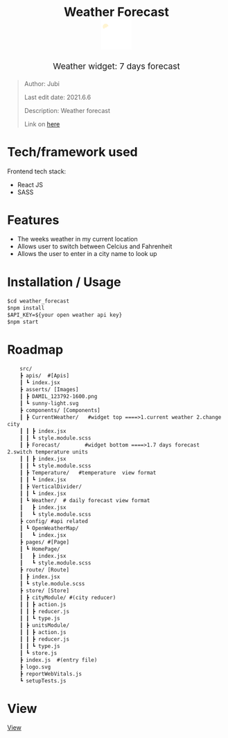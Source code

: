 <h1 align="center">
  Weather Forecast
  <br>
  <img src="./src/asserts/sunny-light.svg" alt="weather forecast logo" title="weather forecast logo" width="70">
  <br>
</h1>
<p align="center" style="font-size: 1.2rem;">Weather widget: 7 days forecast</p>

> Author: Jubi
> 
> Last edit date: 2021.6.6
>
> Description: Weather forecast
>
> Link on [here]()



# Tech/framework used
Frontend tech stack:
* React JS
* SASS


# Features
* The weeks weather in my  current location
* Allows user to switch  between Celcius and Fahrenheit
* Allows the user to enter in a city name to look up

# Installation / Usage

```
$cd weather_forecast
$npm install
$API_KEY=${your open weather api key}
$npm start

```


# Roadmap
```
    src/
    ┣ apis/  #[Apis]
    ┃ ┗ index.jsx
    ┣ asserts/ [Images]
    ┃ ┣ DAMIL_123792-1600.png
    ┃ ┗ sunny-light.svg
    ┣ components/ [Components]
    ┃ ┣ CurrentWeather/   #widget top ====>1.current weather 2.change city
    ┃ ┃ ┣ index.jsx
    ┃ ┃ ┗ style.module.scss
    ┃ ┣ Forecast/        #widget bottom ====>1.7 days forecast 2.switch temperature units
    ┃ ┃ ┣ index.jsx
    ┃ ┃ ┗ style.module.scss
    ┃ ┣ Temperature/   #temperature  view format
    ┃ ┃ ┗ index.jsx
    ┃ ┣ VerticalDivider/
    ┃ ┃ ┗ index.jsx
    ┃ ┗ Weather/  # daily forecast view format
    ┃   ┣ index.jsx
    ┃   ┗ style.module.scss
    ┣ config/ #api related
    ┃ ┗ OpenWeatherMap/ 
    ┃   ┗ index.jsx
    ┣ pages/ #[Page]
    ┃ ┗ HomePage/
    ┃   ┣ index.jsx
    ┃   ┗ style.module.scss
    ┣ route/ [Route]
    ┃ ┣ index.jsx
    ┃ ┗ style.module.scss
    ┣ store/ [Store]
    ┃ ┣ cityModule/ #(city reducer)
    ┃ ┃ ┣ action.js
    ┃ ┃ ┣ reducer.js
    ┃ ┃ ┗ type.js
    ┃ ┣ unitsModule/
    ┃ ┃ ┣ action.js
    ┃ ┃ ┣ reducer.js
    ┃ ┃ ┗ type.js
    ┃ ┗ store.js
    ┣ index.js  #(entry file)
    ┣ logo.svg
    ┣ reportWebVitals.js
    ┗ setupTests.js
```
# View
[View](https://i.imgur.com/rngGrnw.jpg)